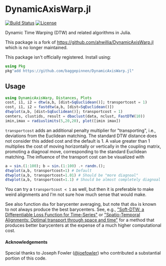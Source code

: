 # DynamicAxisWarp.jl

[![Build Status][build-img]][build-url]
[![License](http://img.shields.io/badge/license-MIT-brightgreen.svg?style=flat)](LICENSE.md)


Dynamic Time Warping (DTW) and related algorithms in Julia.

This package is a fork of https://github.com/ahwillia/DynamicAxisWarp.jl which is no longer maintained.

This package isn't officially registered. Install using:

```julia
using Pkg
pkg"add https://github.com/baggepinnen/DynamicAxisWarp.jl"
```

## Usage

```julia
using DynamicAxisWarp, Distances, Plots
cost, i1, i2 = dtw(a,b, [dist=SqEuclidean()]; transportcost = 1)
cost, i1, i2 = fastdtw(a,b, [dist=SqEuclidean()])
dtwplot(a,b, [dist=SqEuclidean()]; transportcost = 1)
centers, clustids, result = dbaclust(data, nclust, FastDTW(10))
imin,imax = radiuslimits(5,20,20), plot([imin imax])
```
`transportcost` adds an additional penalty multiplier for "transporting", i.e., deviations from the Euclidean matching. The standard DTW distance does not consider this added cost and the default is 1. A value greater than 1 multiplies the cost of moving horizontally or vertically in the coupling matrix, promoting a diagnoal move, corresponding to the standard Euclidean matching. The influence of the transport cost can be visualized with
```julia
a = sin.(1:100); b = sin.(1:100) .+ randn.();
dtwplot(a,b, transportcost=1) # Default
dtwplot(a,b, transportcost=1.01) # Should be "more diagnoal"
dtwplot(a,b, transportcost=1.1) # Should be almost completely diagnoal
```
You can try a `transportcost < 1` as well, but then it is preferable to make weird alignments and I'm not sure how much sense that would make.

See also function `dba` for barycenter averaging, but note that `dba` is known to not always produce the best barycenters. See, e.g., ["Soft-DTW: a Differentiable Loss Function for Time-Series"](https://arxiv.org/pdf/1703.01541.pdf) or ["Spatio-Temporal Alignments: Optimal transport through space and time"](https://arxiv.org/pdf/1910.03860.pdf) for a method that produces better barycenters at the expense of a much higher computational cost.

#### Acknowledgements

Special thanks to Joseph Fowler ([@joefowler](https://github.com/joefowler)) who contributed a substantial portion of this code.

[build-img]: https://travis-ci.org/baggepinnen/DynamicAxisWarp.jl.svg?branch=master
[build-url]: https://travis-ci.org/baggepinnen/DynamicAxisWarp.jl
